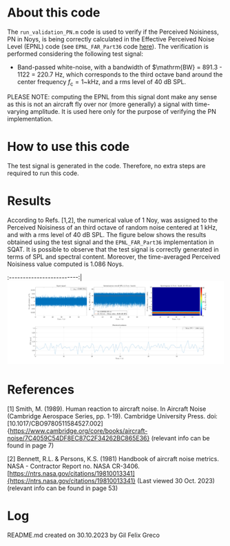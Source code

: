 # About this code 
The `run_validation_PN.m` code is used to verify if the Perceived Noisiness, PN in Noys, is being correctly calculated in the Effective Perceived Noise Level (EPNL) code (see `EPNL_FAR_Part36` code [here](../../psychoacoustic_metrics/EPNL_FAR_Part36/EPNL_FAR_Part36.m)). The verification is performed considering the following test signal:

- Band-passed white-noise, with a bandwidth of $\mathrm{BW} = 891.3 - 1122 = 220.7 Hz, which corresponds to the third octave band around the center frequency $f_{\mathrm{c}}=1$~kHz, and a rms level of 40 dB SPL.

PLEASE NOTE: computing the EPNL from this signal dont make any sense as this is not an aircraft fly over nor (more generally) a signal with time-varying amplitude. It is used here only for the purpose of verifying the PN implementation. 

# How to use this code
The test signal is generated in the code. Therefore, no extra steps are required to run this code.

# Results
According to Refs. [1,2], the numerical value of 1 Noy, was assigned to the Perceived Noisiness of an third octave of random noise centered at 1 kHz, and with a rms level of 40 dB SPL. The figure below shows the results obtained using the test signal and the `EPNL_FAR_Part36` implementation in SQAT. It is possible to observe that the test signal is correctly generated in terms of SPL and spectral content. Moreover, the time-averaged Perceived Noisiness value computed is 1.086 Noys.
  
  :-------------------------:| 
![](figs/validation_Perceived_Noisiness.png)      

# References
[1] Smith, M. (1989). Human reaction to aircraft noise. In Aircraft Noise (Cambridge Aerospace Series, pp. 1-19). Cambridge University Press. doi:[10.1017/CBO9780511584527.002]{https://www.cambridge.org/core/books/aircraft-noise/7C4059C54DF8EC87C2F34262BC865E36} (relevant info can be found in page 7)

[2] Bennett, R.L. & Persons, K.S. (1981) Handbook of aircraft noise metrics. NASA - Contractor Report no. NASA CR-3406. [https://ntrs.nasa.gov/citations/19810013341]{https://ntrs.nasa.gov/citations/19810013341} (Last viewed 30 Oct. 2023) (relevant info can be found in page 53)

# Log
README.md created on 30.10.2023 by Gil Felix Greco


 
 